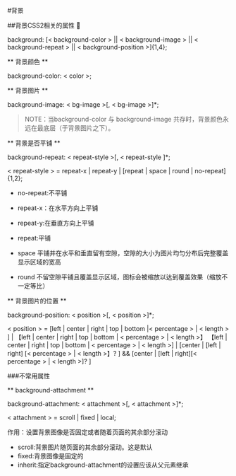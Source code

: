 #背景

##背景CSS2相关的属性 

background: [< background-color > || < background-image > || < background-repeat > || < background-position >]{1,4};

** 背景颜色 **

background-color: < color >;

** 背景图片 **

background-image: < bg-image >[, < bg-image >]*;

>NOTE：当background-color 与 background-image 共存时，背景颜色永远在最底层（于背景图片之下）。

** 背景是否平铺 **

background-repeat: < repeat-style >[, < repeat-style ]*;

< repeat-style > = repeat-x | repeat-y | [repeat | space | round | no-repeat]{1,2};

* no-repeat:不平铺

* repeat-x：在水平方向上平铺

* repeat-y:在垂直方向上平铺

* repeat:平铺

* space 平铺并在水平和垂直留有空隙，空隙的大小为图片均匀分布后完整覆盖显示区域的宽高

* round 不留空隙平铺且覆盖显示区域，图标会被缩放以达到覆盖效果（缩放不一定等比）

** 背景图片的位置 **

background-position: < position >[, < position >]*;

< position > = [left | center | right | top | bottom |< percentage > | < length > ] | 【left | center | right | top | bottom | < percentage > | < length >】 【left | center | right | top | bottom | < percentage > | < length >] | [center | [left | right] [< percentage > | < length >】? ] && [center | [left | right][< percentage > | < length >]? ]

###不常用属性

** background-attachment **

background-attachment: < attachment >[, < attachment >]*;

< attachment > = scroll | fixed | local;

作用：设置背景图像是否固定或者随着页面的其余部分滚动 

* scroll:背景图片随页面的其余部分滚动。这是默认
* fixed:背景图像是固定的
* inherit:指定background-attachment的设置应该从父元素继承



